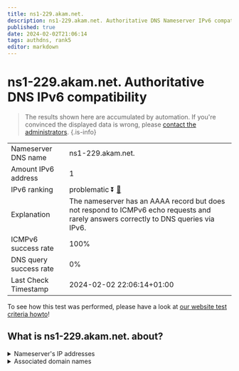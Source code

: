 ```yaml
---
title: ns1-229.akam.net.
description: ns1-229.akam.net. Authoritative DNS Nameserver IPv6 compatibility
published: true
date: 2024-02-02T21:06:14
tags: authdns, rank5
editor: markdown
---
```


# ns1-229.akam.net. Authoritative DNS IPv6 compatibility

> The results shown here are accumulated by automation. If you're convinced the displayed data is wrong, please [contact the administrators](/howto/chat). 
{.is-info}




|   |   |
| - | - |
| Nameserver DNS name | ns1-229.akam.net.
| Amount IPv6 address | 1
| IPv6 ranking | problematic :arrow_double_down: [🔗](/howto/ranking) |
| Explanation | The nameserver has an AAAA record but does not respond to ICMPv6 echo requests and rarely answers correctly to DNS queries via IPv6. |
| ICMPv6 success rate | 100%|
| DNS query success rate | 0% |
| Last Check Timestamp | 2024-02-02 22:06:14+01:00 |

To see how this test was performed, please have a look at [our website test criteria howto](/howto/testcriteria/authdns)!


## What is ns1-229.akam.net. about?




<details>
<summary>Nameserver's IP addresses</summary>

2600:1401:2::e5

</details>



<details>
<summary>Associated domain names</summary>

www.ing.com

</details>

